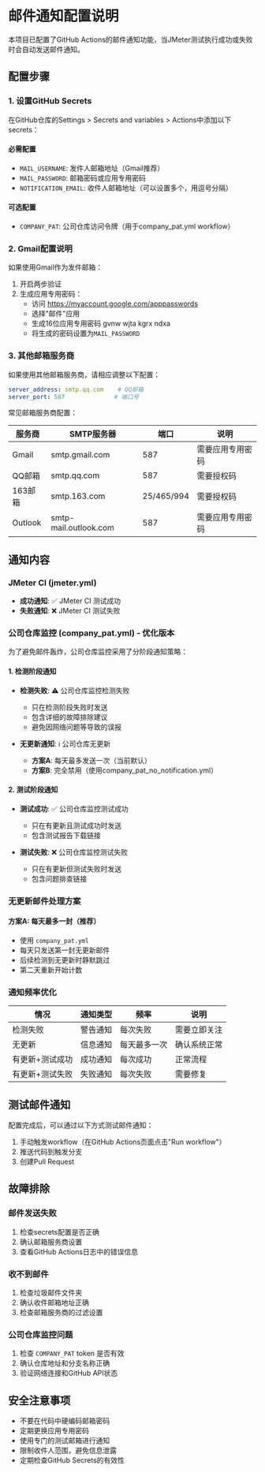 # 邮件通知配置说明

本项目已配置了GitHub Actions的邮件通知功能，当JMeter测试执行成功或失败时会自动发送邮件通知。

## 配置步骤

### 1. 设置GitHub Secrets

在GitHub仓库的Settings > Secrets and variables > Actions中添加以下secrets：

#### 必需配置
- `MAIL_USERNAME`: 发件人邮箱地址（Gmail推荐）
- `MAIL_PASSWORD`: 邮箱密码或应用专用密码
- `NOTIFICATION_EMAIL`: 收件人邮箱地址（可以设置多个，用逗号分隔）

#### 可选配置
- `COMPANY_PAT`: 公司仓库访问令牌（用于company_pat.yml workflow）

### 2. Gmail配置说明

如果使用Gmail作为发件邮箱：

1. 开启两步验证
2. 生成应用专用密码：
   - 访问 https://myaccount.google.com/apppasswords
   - 选择"邮件"应用 
   - 生成16位应用专用密码 gvnw wjta kgrx ndxa
   - 将生成的密码设置为`MAIL_PASSWORD`

### 3. 其他邮箱服务商

如果使用其他邮箱服务商，请相应调整以下配置：

```yaml
server_address: smtp.qq.com    # QQ邮箱
server_port: 587              # 端口号
```

常见邮箱服务商配置：

| 服务商 | SMTP服务器 | 端口 | 说明 |
|--------|------------|------|------|
| Gmail | smtp.gmail.com | 587 | 需要应用专用密码 |
| QQ邮箱 | smtp.qq.com | 587 | 需要授权码 |
| 163邮箱 | smtp.163.com | 25/465/994 | 需要授权码 |
| Outlook | smtp-mail.outlook.com | 587 | 需要应用专用密码 |

## 通知内容

### JMeter CI (jmeter.yml)
- **成功通知**: ✅ JMeter CI 测试成功
- **失败通知**: ❌ JMeter CI 测试失败

### 公司仓库监控 (company_pat.yml) - 优化版本

为了避免邮件轰炸，公司仓库监控采用了分阶段通知策略：

#### 1. 检测阶段通知
- **检测失败**: ⚠️ 公司仓库监控检测失败
  - 只在检测阶段失败时发送
  - 包含详细的故障排除建议
  - 避免因网络问题等导致的误报

- **无更新通知**: ℹ️ 公司仓库无更新
  - **方案A**: 每天最多发送一次（当前默认）
  - **方案B**: 完全禁用（使用company_pat_no_notification.yml）

#### 2. 测试阶段通知
- **测试成功**: ✅ 公司仓库监控测试成功
  - 只在有更新且测试成功时发送
  - 包含测试报告下载链接

- **测试失败**: ❌ 公司仓库监控测试失败
  - 只在有更新但测试失败时发送
  - 包含问题排查链接

### 无更新邮件处理方案

#### 方案A: 每天最多一封（推荐）
- 使用 `company_pat.yml`
- 每天只发送第一封无更新邮件
- 后续检测到无更新时静默跳过
- 第二天重新开始计数

### 通知频率优化

| 情况 | 通知类型 | 频率 | 说明 |
|------|----------|------|------|
| 检测失败 | 警告通知 | 每次失败 | 需要立即关注 |
| 无更新 | 信息通知 | 每天最多一次 | 确认系统正常 |
| 有更新+测试成功 | 成功通知 | 每次成功 | 正常流程 |
| 有更新+测试失败 | 失败通知 | 每次失败 | 需要修复 |

## 测试邮件通知

配置完成后，可以通过以下方式测试邮件通知：

1. 手动触发workflow（在GitHub Actions页面点击"Run workflow"）
2. 推送代码到触发分支
3. 创建Pull Request

## 故障排除

### 邮件发送失败
1. 检查secrets配置是否正确
2. 确认邮箱服务商设置
3. 查看GitHub Actions日志中的错误信息

### 收不到邮件
1. 检查垃圾邮件文件夹
2. 确认收件邮箱地址正确
3. 检查邮箱服务商的过滤设置

### 公司仓库监控问题
1. 检查 `COMPANY_PAT` token 是否有效
2. 确认仓库地址和分支名称正确
3. 验证网络连接和GitHub API状态

## 安全注意事项

- 不要在代码中硬编码邮箱密码
- 定期更换应用专用密码
- 使用专门的测试邮箱进行通知
- 限制收件人范围，避免信息泄露
- 定期检查GitHub Secrets的有效性 